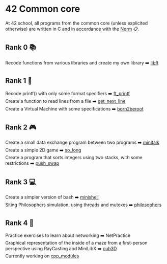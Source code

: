 # 42 Common core
At 42 school, all programs from the common core (unless explicited otherwise) are written in C and in accordance with the [Norm](https://github.com/42School/norminette/blob/master/pdf/en.norm.pdf) 📋.

## Rank 0 📚
Recode functions from various libraries and create my own library ➡️ [libft](https://github.com/damachad/42_libft)

## Rank 1 📝
Recode printf() with only some format specifiers ➡️ [ft_printf](https://github.com/damachad/42_ft_printf)   
Create a function to read lines from a file ➡️ [get_next_line](https://github.com/damachad/42_get_next_line)   
Create a Virtual Machine with some specifications ➡️ [born2beroot](https://github.com/damachad/42_Born2beRoot)

## Rank 2 🎮
Create a small data exchange program between two programs ➡️ [minitalk](https://github.com/damachad/42_minitalk)   
Create a simple 2D game ➡️ [so_long](https://github.com/damachad/42_so_long)   
Create a program that sorts integers using two stacks, with some restrictions ➡️ [push_swap](https://github.com/damachad/42_push_swap)

## Rank 3 💻
Create a simpler version of bash ➡️ [minishell](https://github.com/damachad/42_minishell)   
Siting Philosophers simulation, using threads and mutexes ➡️ [philosophers](https://github.com/damachad/42_philosophers)

## Rank 4 🔄
Practice exercises to learn about networking ➡️ NetPractice   
Graphical representation of the inside of a maze from a first-person perspective using RayCasting and MiniLibX ➡️ [cub3D](https://github.com/damachad/42_cub3d)   
Currently working on [cpp_modules](https://github.com/damachad/42_cpp_modules)
